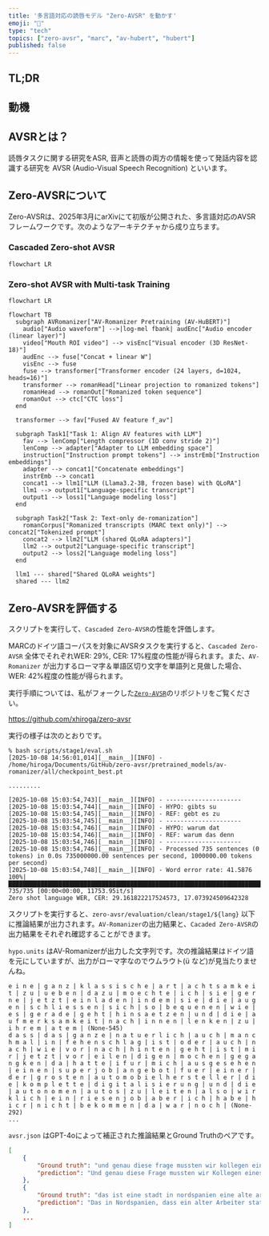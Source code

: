 ```yaml
---
title: '多言語対応の読唇モデル "Zero-AVSR" を動かす'
emoji: "💄"
type: "tech"
topics: ["zero-avsr", "marc", "av-hubert", "hubert"]
published: false
---
```


## TL;DR


## 動機



## AVSRとは？

読唇タスクに関する研究をASR, 音声と読唇の両方の情報を使って発話内容を認識する研究を AVSR (Audio-Visual Speech Recognition) といいます。




## Zero-AVSRについて

Zero-AVSRは、2025年3月にarXivにて初版が公開された、多言語対応のAVSRフレームワークです。次のようなアーキテクチャから成り立ちます。

### Cascaded Zero-shot AVSR

```mermaid
flowchart LR

```

### Zero-shot AVSR with Multi-task Training

```mermaid
flowchart LR

```




```mermaid
flowchart TB
  subgraph AVRomanizer["AV-Romanizer Pretraining (AV-HuBERT)"]
    audio["Audio waveform"] -->|log-mel fbank| audEnc["Audio encoder (linear layer)"]
    video["Mouth ROI video"] --> visEnc["Visual encoder (3D ResNet-18)"]
    audEnc --> fuse["Concat + linear W"]
    visEnc --> fuse
    fuse --> transformer["Transformer encoder (24 layers, d=1024, heads=16)"]
    transformer --> romanHead["Linear projection to romanized tokens"]
    romanHead --> romanOut["Romanized token sequence"]
    romanOut --> ctc["CTC loss"]
  end

  transformer --> fav["Fused AV feature f_av"]

  subgraph Task1["Task 1: Align AV features with LLM"]
    fav --> lenComp["Length compressor (1D conv stride 2)"]
    lenComp --> adapter["Adapter to LLM embedding space"]
    instruction["Instruction prompt tokens"] --> instrEmb["Instruction embeddings"]
    adapter --> concat1["Concatenate embeddings"]
    instrEmb --> concat1
    concat1 --> llm1["LLM (Llama3.2-3B, frozen base) with QLoRA"]
    llm1 --> output1["Language-specific transcript"]
    output1 --> loss1["Language modeling loss"]
  end

  subgraph Task2["Task 2: Text-only de-romanization"]
    romanCorpus["Romanized transcripts (MARC text only)"] --> concat2["Tokenized prompt"]
    concat2 --> llm2["LLM (shared QLoRA adapters)"]
    llm2 --> output2["Language-specific transcript"]
    output2 --> loss2["Language modeling loss"]
  end

  llm1 --- shared["Shared QLoRA weights"]
  shared --- llm2
```

## Zero-AVSRを評価する

スクリプトを実行して、`Cascaded Zero-AVSR`の性能を評価します。

MARCのドイツ語コーパスを対象にAVSRタスクを実行すると、`Cascaded Zero-AVSR` 全体でそれぞれWER: 29%, CER: 17%程度の性能が得られます。また、`AV-Romanizer` が出力するローマ字＆単語区切り文字を単語列と見做した場合、WER: 42%程度の性能が得られます。

実行手順については、私がフォークした[`Zero-AVSR`](https://github.com/xhiroga/zero-avsr/)のリポジトリをご覧ください。

https://github.com/xhiroga/zero-avsr

実行の様子は次のとおりです。

```log
% bash scripts/stage1/eval.sh
[2025-10-08 14:56:01,014][__main__][INFO] - /home/hiroga/Documents/GitHub/zero-avsr/pretrained_models/av-romanizer/all/checkpoint_best.pt

.........

[2025-10-08 15:03:54,743][__main__][INFO] - ---------------------
[2025-10-08 15:03:54,744][__main__][INFO] - HYPO: gibts su
[2025-10-08 15:03:54,745][__main__][INFO] - REF: gebt es zu
[2025-10-08 15:03:54,745][__main__][INFO] - ---------------------
[2025-10-08 15:03:54,746][__main__][INFO] - HYPO: warum dat
[2025-10-08 15:03:54,746][__main__][INFO] - REF: warum das denn
[2025-10-08 15:03:54,746][__main__][INFO] - ---------------------
[2025-10-08 15:03:54,746][__main__][INFO] - Processed 735 sentences (0 tokens) in 0.0s 735000000.00 sentences per second, 1000000.00 tokens per second)
[2025-10-08 15:03:54,748][__main__][INFO] - Word error rate: 41.5876
100%|██████████████████████████████████████████████████████████████████████████████████████████████████████| 735/735 [00:00<00:00, 11753.95it/s]
Zero shot language WER, CER: 29.161822217524573, 17.073924509642328
```

スクリプトを実行すると、`zero-avsr/evaluation/clean/stage1/${lang}` 以下に推論結果が出力されます。`AV-Romanizer`の出力結果と、`Cacaded Zero-AVSR`の出力結果をそれぞれ確認することができます。

`hypo.units` はAV-Romanizerが出力した文字列です。次の推論結果はドイツ語を元にしていますが、出力がローマ字なのでウムラウト(ü など)が見当たりませんね。

```zero-avsr/evaluation/clean/stage1/deu/hypo.units
e i n e | g a n z | k l a s s i s c h e | a r t | a c h t s a m k e i t | z u | u e b e n | d a z u | m o e c h t e | i c h | s i e | g e r n e | j e t z t | e i n l a d e n | i n d e m | s i e | d i e | a u g e n | s c h l i e s s e n | s i c h | s o | b e q u e n e n | w i e | e s | g e r a d e | g e h t | h i n s a e t z e n | u n d | d i e | a u f m e r k s a m k e i t | n a c h | i n n e n | l e n k e n | z u | i h r e m | a t e m | (None-545)
d a s s | d a s | g a n z e | n a t u e r l i c h | a u c h | m a n c h m a l | i n | f e h e n s c h l a g | i s t | o d e r | a u c h | n a c h | w i e | v o r | n a c h | h i n t e n | g e h t | i s t | m i r | j e t z t | v o r | e i l e n | d i g e n | m o c h e n | g e g a n g k e n | d a | h a t t e | i f u r | m i c h | a u s g e s e h e n | e i n e n | s u p e r j o b | a n g e b o t | f u e r | e i n e r | d e r | g r o s t e n | a u t o m o b i e l h e r s t e l l e r | d i e | k o m p l e t t e | d i g i t a l i s i e r u n g | u n d | d i e | a u t o n o m e n | a u t o s | z u | l e i t e n | a l s o | w i r k l i c h | e i n | r i e s e n j o b | a b e r | i c h | h a b e | h i c r | n i c h t | b e k o m m e n | d a | w a r | n o c h | (None-292)
...
```

`avsr.json` はGPT-4oによって補正された推論結果とGround Truthのペアです。

```zero-avsr/evaluation/clean/stage1/deu/avsr.json
[
    {
        "Ground truth": "und genau diese frage mussten wir kollegen eines großen europäischen flugzeugherstellers beantworten\n",
        "prediction": "Und genau diese Frage mussten wir Kollegen eines großen europäischen Flugzeugherstellers beantworten."
    },
    {
        "Ground truth": "das ist eine stadt in nordspanien eine alte arbeiterstadt sehr dreckige bergarbeiterstadt\n",
        "prediction": "Das in Nordspanien, dass ein alter Arbeiter statt sehr, sehr dreckige Bergarbeiter statt."
    },
    ...
]
```




